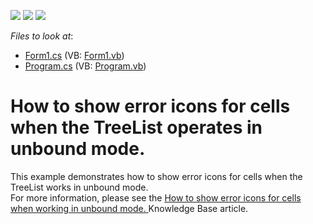 <!-- default badges list -->
![](https://img.shields.io/endpoint?url=https://codecentral.devexpress.com/api/v1/VersionRange/128638266/13.1.4%2B)
[![](https://img.shields.io/badge/Open_in_DevExpress_Support_Center-FF7200?style=flat-square&logo=DevExpress&logoColor=white)](https://supportcenter.devexpress.com/ticket/details/E1932)
[![](https://img.shields.io/badge/📖_How_to_use_DevExpress_Examples-e9f6fc?style=flat-square)](https://docs.devexpress.com/GeneralInformation/403183)
<!-- default badges end -->
<!-- default file list -->
*Files to look at*:

* [Form1.cs](./CS/Form1.cs) (VB: [Form1.vb](./VB/Form1.vb))
* [Program.cs](./CS/Program.cs) (VB: [Program.vb](./VB/Program.vb))
<!-- default file list end -->
# How to show error icons for cells when the TreeList operates in unbound mode. 


<p>This example demonstrates how to show error icons for cells when the TreeList works in unbound mode.<br />
For more information, please see the <a href="https://www.devexpress.com/Support/Center/p/K18308">How to show error icons for cells when working in unbound mode. </a> Knowledge Base article.</p>

<br/>



